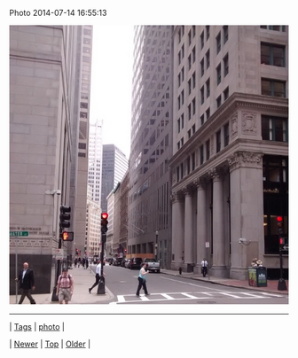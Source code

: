 <!--
title: Photo 2014-07-14 16
date: 2020-06-28T15:27:00.347Z
tags: photo
-->


Photo 2014-07-14 16:55:13

![](91756998094-0.jpg)

<!--BOTTOM-POST-NAVIGATION-->
---

| [Tags](tags.md) | [photo](tag-photo.md) |

| [Newer](91753596354.md) | [Top](index.md) | [Older](91763159879.md) |